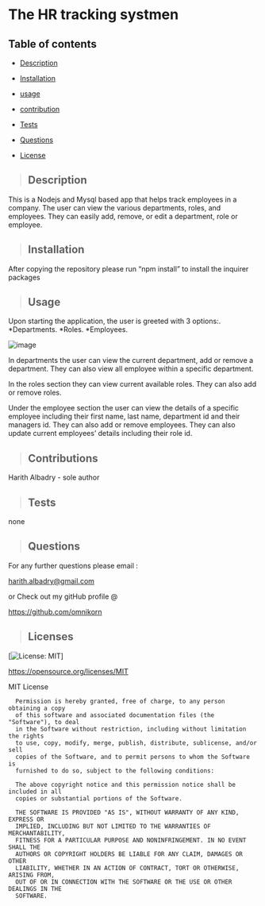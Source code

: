 # **The HR tracking systmen**

## Table of contents

  
* [Description](#description)

  
* [Installation](#installation)
  
* [usage](#usage)
  
* [contribution](#contribution)
  
* [Tests](#tests)
  
* [Questions](#questions)
  
* [License](#license)

>## Description
  
This is a Nodejs and Mysql  based  app that helps track employees in a company.  The user can view the various departments, roles, and employees. They can easily add, remove, or edit a department, role or employee.  

  
>## Installation 

 After copying the repository please run “npm install” to install the inquirer packages 


>## Usage 

Upon starting the application, the user is greeted with 3 options:. 
*Departments.
*Roles.
*Employees.

![image](https://user-images.githubusercontent.com/75341811/118398513-e1640700-b650-11eb-8978-a062bc456461.png)

In departments the user can view the current department, add or remove a department. 
They can also view all employee within a specific department. 

In the roles section they can view current available roles. They can also add or remove roles. 

Under the employee section the user can view the details of a specific employee including their first name, last name, department id and their managers id. 
They can also add or remove employees. They can also update current employees’ details including their role id.  

  
 

>## Contributions 

  Harith Albadry - sole author


>## Tests 

none

>## Questions 

For any further questions please email :

harith.albadry@gmail.com

or Check out my gitHub profile @

https://github.com/omnikorn

>## Licenses 

  

  [![License: MIT](https://img.shields.io/badge/License-MIT-yellow.svg)]

  https://opensource.org/licenses/MIT

  MIT License

      
      
      Permission is hereby granted, free of charge, to any person obtaining a copy
      of this software and associated documentation files (the "Software"), to deal
      in the Software without restriction, including without limitation the rights
      to use, copy, modify, merge, publish, distribute, sublicense, and/or sell
      copies of the Software, and to permit persons to whom the Software is
      furnished to do so, subject to the following conditions:
      
      The above copyright notice and this permission notice shall be included in all
      copies or substantial portions of the Software.
      
      THE SOFTWARE IS PROVIDED "AS IS", WITHOUT WARRANTY OF ANY KIND, EXPRESS OR
      IMPLIED, INCLUDING BUT NOT LIMITED TO THE WARRANTIES OF MERCHANTABILITY,
      FITNESS FOR A PARTICULAR PURPOSE AND NONINFRINGEMENT. IN NO EVENT SHALL THE
      AUTHORS OR COPYRIGHT HOLDERS BE LIABLE FOR ANY CLAIM, DAMAGES OR OTHER
      LIABILITY, WHETHER IN AN ACTION OF CONTRACT, TORT OR OTHERWISE, ARISING FROM,
      OUT OF OR IN CONNECTION WITH THE SOFTWARE OR THE USE OR OTHER DEALINGS IN THE
      SOFTWARE.
  
  
